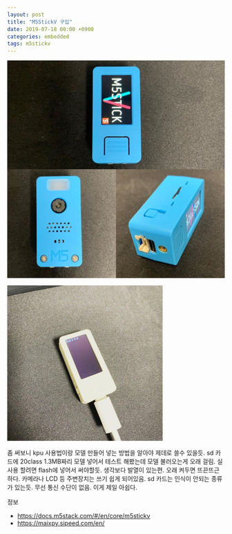 ```yaml
---
layout: post
title: "M5StickV 구입"
date: 2019-07-18 00:00 +0900
categories: embedded
tags: m5stickv
---
```


![M5StickV](/assets/64656180_1070492799806029_2706559751198823480_n.jpg)

![M5Stick,M5StickC,M5StickV](/assets/e7c3c369477d60e83090d33037d656fcd820c3e796e26a43bb1604de3f26a425.jpg)

좀 써보니 kpu 사용법이랑 모델 만들어 넣는 방법을 알아야 제데로 쓸수 있을듯.
sd 카드에 20class 1.3MB짜리 모델 넣어서 테스트 해봤는데 모델 불러오는게 오래 걸림. 실사용 할려면 flash에 넣어서 써야할듯.
생각보다 발열이 있는편. 오래 켜두면 뜨끈뜨근 하다.
카메라나 LCD 등 주변장치는 쓰기 쉽게 되어있음.
sd 카드는 인식이 안되는 종류가 있는듯.
무선 통신 수단이 없음. 이게 제일 아쉽다.

정보
- https://docs.m5stack.com/#/en/core/m5stickv
- https://maixpy.sipeed.com/en/ 

